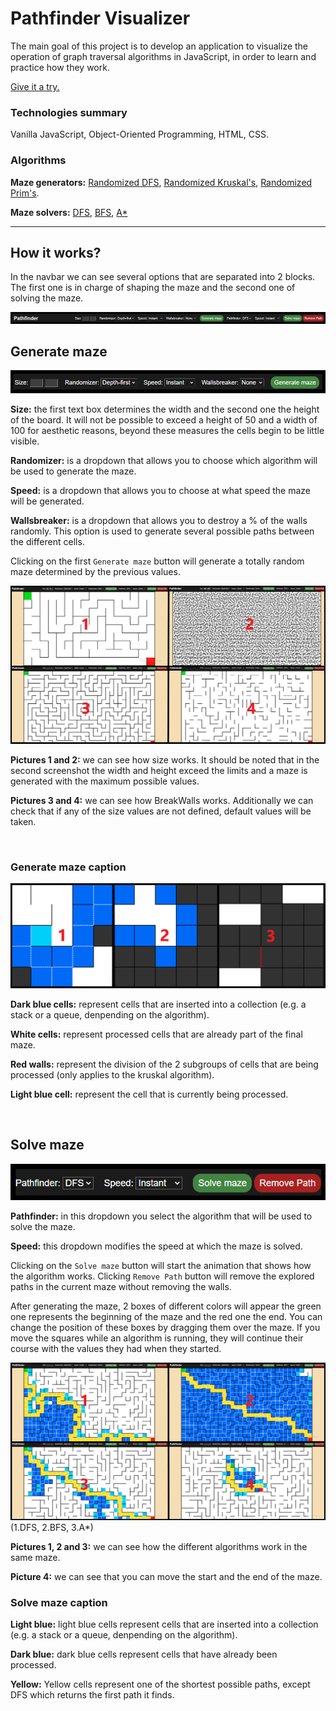 # Pathfinder Visualizer

The main goal of this project is to develop an application to visualize the operation of graph traversal algorithms in JavaScript, in order to learn and practice how they work.

[Give it a try.](https://pathfinder-fs59.onrender.com/)

### Technologies summary
Vanilla JavaScript, Object-Oriented Programming, HTML, CSS.

### Algorithms

**Maze generators:** [Randomized DFS](https://en.wikipedia.org/wiki/Maze_generation_algorithm#Randomized_depth-first_search),  [Randomized Kruskal's](https://en.wikipedia.org/wiki/Maze_generation_algorithm#Randomized_Kruskal's_algorithm),  [Randomized Prim's](https://en.wikipedia.org/wiki/Maze_generation_algorithm#Randomized_Prim's_algorithm).

**Maze solvers:** [DFS](https://en.wikipedia.org/wiki/Depth-first_search "DFS"), [BFS](https://en.wikipedia.org/wiki/Breadth-first_search "BFS"), [A*](https://en.wikipedia.org/wiki/A*_search_algorithm "A*")

------------

## How it works?
In the navbar we can see several options that are separated into 2 blocks. The first one is in charge of shaping the maze and the second one of solving the maze.

![NavBar](readmeresources/Navbar.png?raw=true)

## Generate maze

![NavBar1](readmeresources/navbarFirstBlock.png?raw=true)

**Size:** the first text box determines the width and the second one the height of the board. It will not be possible to exceed a height of 50 and a width of 100 for aesthetic reasons, beyond these measures the cells begin to be little visible.

**Randomizer:** is a dropdown that allows you to choose which algorithm will be used to generate the maze.

**Speed:** is a dropdown that allows you to choose at what speed the maze will be generated.

**Wallsbreaker:** is a dropdown that allows you to destroy a % of the walls randomly. This option is used to generate several possible paths between the different cells.

Clicking on the first `Generate maze` button will generate a totally random maze determined by the previous values.
 
![options](readmeresources/firstBlockOptions.png?raw=true) 

**Pictures 1 and 2:** we can see how size works. It should be noted that in the second screenshot the width and height exceed the limits and a maze is generated with the maximum possible values. 

**Pictures 3 and 4:** we can see how BreakWalls works. Additionally we can check that if any of the size values are not defined, default values will be taken.

<br/>

### Generate maze caption
![mazegenerator](readmeresources/mazegenerators.png?raw=true) 

**Dark blue cells:** represent cells that are inserted into a collection (e.g. a stack or a queue, denpending on the algorithm).

**White cells:** represent processed cells that are already part of the final maze.

**Red walls:** represent the division of the 2 subgroups of cells that are being processed (only applies to the kruskal algorithm).

**Light blue cell:** represent the cell that is currently being processed.

<br/>

## Solve maze

![NavBar2](readmeresources/navbarSecondBlock.png?raw=true)

**Pathfinder:** in this dropdown you select the algorithm that will be used to solve the maze.

**Speed:** this dropdown modifies the speed at which the maze is solved.

Clicking on the `Solve maze` button will start the animation that shows how the algorithm works. Clicking `Remove Path` button will remove the explored paths in the current maze without removing the walls.

After generating the maze, 2 boxes of different colors will appear the green one represents the beginning of the maze and the red one the end. You can change the position of these boxes by dragging them over the maze. If you move the squares while an algorithm is running, they will continue their course with
the values they had when they started.

![options2](readmeresources/pathfinders.png?raw=true)
(1.DFS, 2.BFS, 3.A*)

**Pictures 1, 2 and 3:** we can see how the different algorithms work in the same maze.

**Picture 4:** we can see that you can move the start and the end of the maze.

### Solve maze caption

**Light blue:** light blue cells represent cells that are inserted into a collection (e.g. a stack or a queue, denpending on the algorithm).

**Dark blue:** dark blue cells represent cells that have already been processed.

**Yellow:** Yellow cells represent one of the shortest possible paths, except DFS which returns the first path it finds. 


